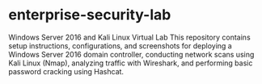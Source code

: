 # enterprise-security-lab
Windows Server 2016 and Kali Linux Virtual Lab This repository contains setup instructions, configurations, and screenshots for deploying a Windows Server 2016 domain controller, conducting network scans using Kali Linux (Nmap), analyzing traffic with Wireshark, and performing basic password cracking using Hashcat. 
